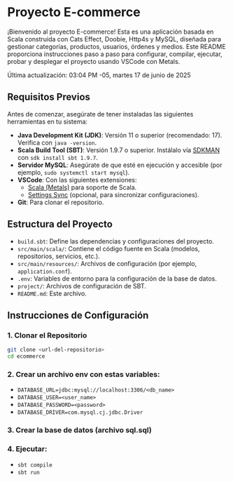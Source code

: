 # Proyecto E-commerce

¡Bienvenido al proyecto E-commerce! Esta es una aplicación basada en Scala construida con Cats Effect, Doobie, Http4s y MySQL, diseñada para gestionar categorías, productos, usuarios, órdenes y medios. Este README proporciona instrucciones paso a paso para configurar, compilar, ejecutar, probar y desplegar el proyecto usando VSCode con Metals.

Última actualización: 03:04 PM -05, martes 17 de junio de 2025

## Requisitos Previos

Antes de comenzar, asegúrate de tener instaladas las siguientes herramientas en tu sistema:

- **Java Development Kit (JDK)**: Versión 11 o superior (recomendado: 17). Verifica con `java -version`.
- **Scala Build Tool (SBT)**: Versión 1.9.7 o superior. Instálalo vía [SDKMAN](https://sdkman.io/) con `sdk install sbt 1.9.7`.
- **Servidor MySQL**: Asegúrate de que esté en ejecución y accesible (por ejemplo, `sudo systemctl start mysql`).
- **VSCode**: Con las siguientes extensiones:
  - [Scala (Metals)](https://marketplace.visualstudio.com/items?itemName=scalameta.metals) para soporte de Scala.
  - [Settings Sync](https://marketplace.visualstudio.com/items?itemName=Shan.code-settings-sync) (opcional, para sincronizar configuraciones).
- **Git**: Para clonar el repositorio.

## Estructura del Proyecto

- `build.sbt`: Define las dependencias y configuraciones del proyecto.
- `src/main/scala/`: Contiene el código fuente en Scala (modelos, repositorios, servicios, etc.).
- `src/main/resources/`: Archivos de configuración (por ejemplo, `application.conf`).
- `.env`: Variables de entorno para la configuración de la base de datos.
- `project/`: Archivos de configuración de SBT.
- `README.md`: Este archivo.

## Instrucciones de Configuración

### 1. Clonar el Repositorio

```bash
git clone <url-del-repositorio>
cd ecommerce
```

### 2. Crear un archivo env con estas variables:

- `DATABASE_URL=jdbc:mysql://localhost:3306/<db_name>`
- `DATABASE_USER=<user_name>`
- `DATABASE_PASSWORD=<password>`
- `DATABASE_DRIVER=com.mysql.cj.jdbc.Driver`

### 3. Crear la base de datos (archivo sql.sql)

### 4. Ejecutar:

- `sbt compile`
- `sbt run`
